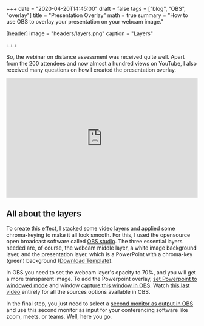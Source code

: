 +++
date = "2020-04-20T14:45:00"
draft = false
tags = ["blog", "OBS", "overlay"]
title = "Presentation Overlay"
math = true
summary = "How to use OBS to overlay your presentation on your webcam image."

[header]
image = "headers/layers.png"
caption = "Layers"

+++

So, the webinar on distance assessment was received quite well. Apart from the 200 attendees and now almost a hundred views on YouTube, I also received many questions on how I created the presentation overlay.

<iframe width="100%" height="315px" src="https://www.youtube.com/embed/wzMtb3vFJm4?start=2461" frameborder="0" allow="accelerometer; autoplay; encrypted-media; gyroscope; picture-in-picture" allowfullscreen></iframe>

## All about the layers

To create this effect, I stacked some video layers and applied some chroma-keying to make it all look smooth. For this, I used the opensource open broadcast software called [OBS studio](https://obsproject.com). The three essential layers needed are, of course, the webcam middle layer, a white image background layer, and the presentation layer, which is a PowerPoint with a chroma-key (green) background ([Download Template](http://www.klinkenberg.amsterdam/files/Chroma_Key_PowerPoint.pptx)).

In OBS you need to set the webcam layer's opacity to 70%, and you will get a more transparent image. To add the Powerpoint overlay, [set Powerpoint to windowed mode](https://superuser.com/questions/865094/how-can-i-view-a-powerpoint-slideshow-in-windowed-mode-ie-not-full-screen) and window [capture this window in OBS](https://youtu.be/1V9rxexjyXU?t=615). Watch [this last video](https://youtu.be/1V9rxexjyXU) entirely for all the sources options available in OBS.

In the final step, you just need to select a [second monitor as output in OBS](https://obsproject.com/forum/threads/preview-output-on-second-monitor.112853/) and use this second monitor as input for your conferencing software like zoom, meets, or teams. Well, here you go. 

